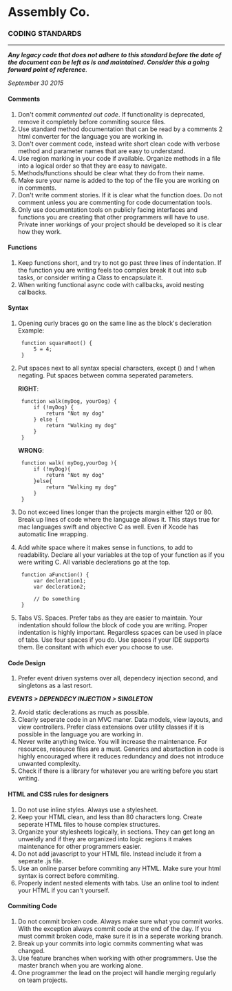 # Assembly Co. 
### CODING STANDARDS
--------------------
___Any legacy code that does not adhere to this standard before the date of the document can be left as is and maintained. Consider this a going forward point of reference___.

_September 30 2015_

#### Comments

1. Don't commit *commented out code*. If functionality is deprecated, remove it completely before commiting source files.
2. Use standard method documentation that can be read by a comments 2 html converter for the language you are working in.
3. Don't over comment code, instead write short clean code with verbose method and parameter names that are easy to understand.
4. Use region marking in your code if available. Organize methods in a file into a logical order so that they are easy to navigate.
5. Methods/functions should be clear what they do from their name. 
6. Make sure your name is added to the top of the file you are working on in comments.
7. Don't write comment stories. If it is clear what the function does. Do not comment unless you are commenting for code documentation tools. 
8. Only use documentation tools on publicly facing interfaces and functions you are creating that other programmers will have to use. Private inner workings of your project should be developed so it is clear how they work.

#### Functions

1. Keep functions short, and try to not go past three lines of indentation. If the function you are writing feels too complex break it out into sub tasks, or consider writing a Class to encapsulate it.
2. When writing functional async code with callbacks, avoid nesting callbacks.

#### Syntax

1. Opening curly braces go on the same line as the block's decleration Example:

        function squareRoot() {
            5 = 4;
        }
        
2. Put spaces next to all syntax special characters, except () and ! when negating. Put spaces between comma seperated parameters.

    **RIGHT**:
       
        function walk(myDog, yourDog) {
            if (!myDog) {
                return "Not my dog"
            } else {
                return "Walking my dog"
            }
        }

    **WRONG**:
    
        function walk( myDog,yourDog ){
            if (!myDog){
                return "Not my dog"
            }else{
                return "Walking my dog"
            }
        }
        
3. Do not exceed lines longer than the projects margin either 120 or 80. Break up lines of code where the language allows it. This stays true for mac languages swift and objective C as well. Even if Xcode has automatic line wrapping.
4. Add white space where it makes sense in functions, to add to readability. Declare all your variables at the top of your function as if you were writing C. All variable declerations go at the top.
    
        function aFunction() {
            var decleration1;
            var decleration2;

            // Do something
        }
        
5. Tabs VS. Spaces. Prefer tabs as they are easier to maintain. Your indentation should follow the block of code you are writing. Proper indentation is highly important. Regardless spaces can be used in place of tabs. Use four spaces if you do. Use spaces if your IDE supports them. Be consitant with which ever you choose to use.
        
        
#### Code Design

1. Prefer event driven systems over all, dependecy injection second, and singletons as a last resort.

***EVENTS > DEPENDECY INJECTION > SINGLETON***
        
2. Avoid static declerations as much as possible.
3. Clearly seperate code in an MVC maner. Data models, view layouts, and view controllers. Prefer class extensions over utility classes if it is possible in the language you are working in.
4. Never write anything twice. You will increase the maintenance. For resources, resource files are a must. Generics and absrtaction in code is highly encouraged where it reduces redundancy and does not introduce unwanted complexity.
5. Check if there is a library for whatever you are writing before you start writing.


#### HTML and CSS rules for designers

1. Do not use inline styles. Always use a stylesheet.
2. Keep your HTML clean, and less than 80 characters long. Create seperate HTML files to house complex structures.
3. Organize your stylesheets logically, in sections. They can get long an unweidly and if they are organized into logic regions it makes maintenance for other programmers easier.
4. Do not add javascript to your HTML file. Instead include it from a seperate .js file.
5. Use an online parser before commiting any HTML. Make sure your html syntax is correct before commiting.
6. Properly indent nested elements with tabs. Use an online tool to indent your HTML if you can't yourself.


#### Commiting Code

1. Do not commit broken code. Always make sure what you commit works. With the exception always commit code at the end of the day. If you must commit broken code, make sure it is in a seperate working branch.
2. Break up your commits into logic commits commenting what was changed.
3. Use feature branches when working with other programmers. Use the master branch when you are working alone.
4. One programmer the lead on the project will handle merging regularly on team projects.
